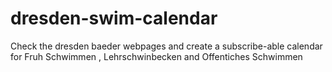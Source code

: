 # dresden-swim-calendar
Check the dresden baeder webpages and create a subscribe-able  calendar for Fruh Schwimmen , Lehrschwinbecken and Offentiches Schwimmen 
